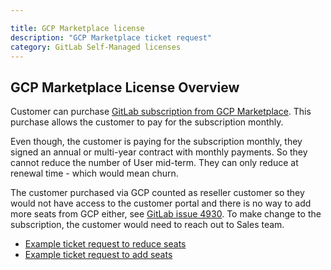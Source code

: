 ```yaml
---

title: GCP Marketplace license
description: "GCP Marketplace ticket request"
category: GitLab Self-Managed licenses
---
```



## GCP Marketplace License Overview

Customer can purchase [GitLab subscription from GCP Marketplace](https://about.gitlab.com/partners/technology-partners/google-cloud-platform/). This purchase allows the customer to pay for the subscription monthly.

Even though, the customer is paying for the subscription monthly, they signed an annual or multi-year contract with monthly payments.
So they cannot reduce the number of User mid-term. They can only reduce at renewal time - which would mean churn.

The customer purchased via GCP counted as reseller customer so they would not have access to the customer portal and there is no way to add more seats from GCP either, see [GitLab issue 4930](https://gitlab.com/gitlab-org/customers-gitlab-com/-/issues/4930). To make change to the subscription, the customer would need to reach out to Sales team.

- [Example ticket request to reduce seats](https://gitlab.zendesk.com/agent/tickets/380953)
- [Example ticket request to add seats](https://gitlab.zendesk.com/agent/tickets/331091)
